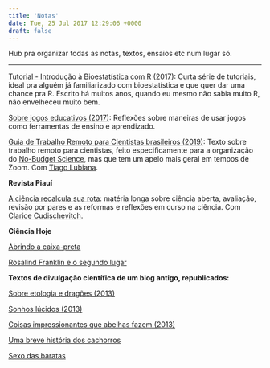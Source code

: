 ```yaml
---
title: 'Notas'
date: Tue, 25 Jul 2017 12:29:06 +0000
draft: false
---
```


Hub pra organizar todas as notas, textos, ensaios etc num lugar só.

* * *

[Tutorial - Introdução à Bioestatística com R (2017):](http://kneves.org/notas/tutorial-bioestatistica-com-r/) Curta série de tutoriais, ideal pra alguém já familiarizado com bioestatística e que quer dar uma chance pra R. Escrito há muitos anos, quando eu mesmo não sabia muito R, não envelheceu muito bem.

[Sobre jogos educativos (2017)](http://kneves.org/2017/07/24/sobre-jogos-educativos/): Reflexões sobre maneiras de usar jogos como ferramentas de ensino e aprendizado.

[Guia de Trabalho Remoto para Cientistas brasileiros (2019)](https://no-budget-science.github.io/trabalho-remoto.html): Texto sobre trabalho remoto para cientistas, feito especificamente para a organização do [No-Budget Science](https://no-budget-science.github.io/), mas que tem um apelo mais geral em tempos de Zoom. Com [Tiago Lubiana](https://twitter.com/lubianat).

**Revista Piauí**

[A ciência recalcula sua rota](https://piaui.folha.uol.com.br/materia/ciencia-recalcula-sua-rota/): matéria longa sobre ciência aberta, avaliação, revisão por pares e as reformas e reflexões em curso na ciência. Com [Clarice Cudischevitch](https://br.linkedin.com/in/clarice-cudischevitch-75a0a090).

**Ciência Hoje**

[Abrindo a caixa-preta](https://cienciahoje.org.br/artigo/abrindo-a-caixa-preta/)  

[Rosalind Franklin e o segundo lugar](https://cienciahoje.org.br/artigo/os-creditos-da-descoberta-da-estrutura-do-dna-sao-tao-confusos-quanto-as-relacoes-interpessoais-dos-envolvidos/)

**Textos de divulgação científica de um blog antigo, republicados:**

[Sobre etologia e dragões (2013)](https://kneves.org/2021/02/18/sobre-etologia-e-dragoes/)

[Sonhos lúcidos (2013)](https://kneves.org/2021/02/18/sonhos-lucidos/)

[Coisas impressionantes que abelhas fazem (2013)](https://kneves.org/2021/02/18/top-4-coisas-impressionantes-que-abelhas-fazem/)

[Uma breve história dos cachorros](breve-historia-cachorros)

[Sexo das baratas](sexo-baratas)